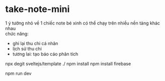 # take-note-mini
 
1 ý tưởng nhỏ về 1 chiếc note bé xinh có thể chạy trên nhiều nền tảng khác nhau  
chức năng:  
- ghi lại thu chi cá nhân  
- lịch sử thu chi
- tương lai: tạo báo cáo phân tích


npx degit sveltejs/template ./
npm install
npm install firebase

npm run dev

